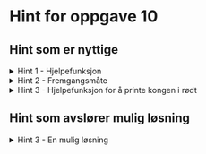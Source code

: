 # Hint for oppgave 10

## Hint som er nyttige
<details>
<summary>
Hint 1 - Hjelpefunksjon
</summary>

Det kan være nyttig å lage en funksjon for å hente ut posisjonen til kongen av en bestemt farge

```rust
fn get_king_position(&self, color: Color) -> &(u8, u8)
```
</details>

<details>
<summary>
Hint 2 - Fremgangsmåte
</summary>

- hent posisjonen til kongen av gitt farge
- hent alle motstanderens brikker
- gå gjennom alle motstanderens brikker og sammenligne brikkens `get_moves()` med kongens posisjon

</details>

<details>
<summary>
Hint 3 - Hjelpefunksjon for å printe kongen i rødt
</summary>

Det kan være nyttig å lage en funksjon som returnerer posisjonen til en kongen som står i sjakk _dersom_ det finnes 
en konge som står i sjakk. Denne funksjonen burde returnere en `Option<&(u8, u8)>`.

Forslag: Hvis du lager denne funksjonen kan du gjerne ta den i bruk i `Board::print()` for å vise at kongen står i 
sjakk, f.eks. med å markere den i rødt.

Husk at det ikke er mulig at begge kongene står i sjakk samtidig.

</details>

## Hint som avslører mulig løsning

<details>
<summary>
Hint 3 - En mulig løsning
</summary>

```rust
fn is_check(&self, color: Color) -> bool {
    let king_position = self.get_king_position(color);
    let team = self.get_positions(color);
    let rival_team = self.get_positions(color.opposite());

    for piece in self.get_pieces_iter(color.opposite()) {
        if piece.get_moves(&rival_team, &team).contains(king_position) {
            return true;
        }
    }
    false
}

fn get_king_position(&self, color: Color) -> &(u8, u8) {
    self.pieces.values().find(|piece| {
        piece.get_color() == color && piece.get_type() == "King"
    }).unwrap().get_position()
}

fn get_pieces_iter(&self, color: Color) -> impl Iterator<Item=&Box<dyn Piece>> {
    self.pieces.values().filter(move |piece| piece.get_color() == color)
}

fn get_checked_king(&self) -> Option<&(u8, u8)> {
    for color in [Color::White, Color::Black] {
        if self.is_check(color) {
            return Some(self.get_king_position(color))
        }
    }
    None
}

fn print(&self, legal_squares: Option<&HashSet<(u8, u8)>>) {
    let board = self.create_board();
    let empty_hashset = HashSet::new();
    let legal_squares = legal_squares.unwrap_or(&empty_hashset);
    let checked_king = self.get_checked_king();

    println!("   {:_<33}", "");
    for (y, row) in board.iter().rev().enumerate() {
        print!("{}  ", 8 - y);
        for (x, piece) in row.iter().enumerate() {
            match *piece {
                '_' if legal_squares.contains(&(x as u8, 7 - y as u8)) => print!("| {} ", "□".green()),
                '_' => print!("|   "),
                c if checked_king == Some(&(x as u8, 7 - y as u8)) => print!("| {} ", c.to_string().red()),
                c if legal_squares.contains(&(x as u8, 7 - y as u8)) => print!("| {} ", c.to_string().red()),
                c => print!("| {} ", c)
            }
        }
        println!("|")
    }
    println!("   {:͞<33}", ""); // \u{035E}
    println!("     A   B   C   D   E   F   G   H");
}
```

</details>
